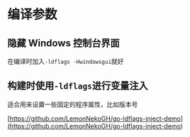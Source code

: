 # 编译参数
<p id="eAJ6XXuTGAy9GzAcr4mJP7">

## 隐藏 Windows 控制台界面

</p>


<p id="4UDE5isJ7uQsd133AizJyp">

在编译时加入`-ldflags -Hwindowsgui`就好

</p>


<p id="hhQA1ukLQWfi5ssXomwwfH">

## 构建时使用`-ldflags`进行变量注入

</p>


<p id="aQG7m89Gijo1hnqXWi3pTR">

适合用来设置一些固定的程序属性，比如版本号

</p>


<p id="ohB7B67tW3hxEALWAopPdu">

[https://github.com/LemonNekoGH/go-ldflags-inject-demo](<https://github.com/LemonNekoGH/go-ldflags-inject-demo>)

</p>


